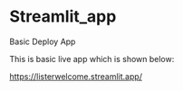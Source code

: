 # Streamlit_app

Basic Deploy App

This is basic live app which is shown below:

https://listerwelcome.streamlit.app/

